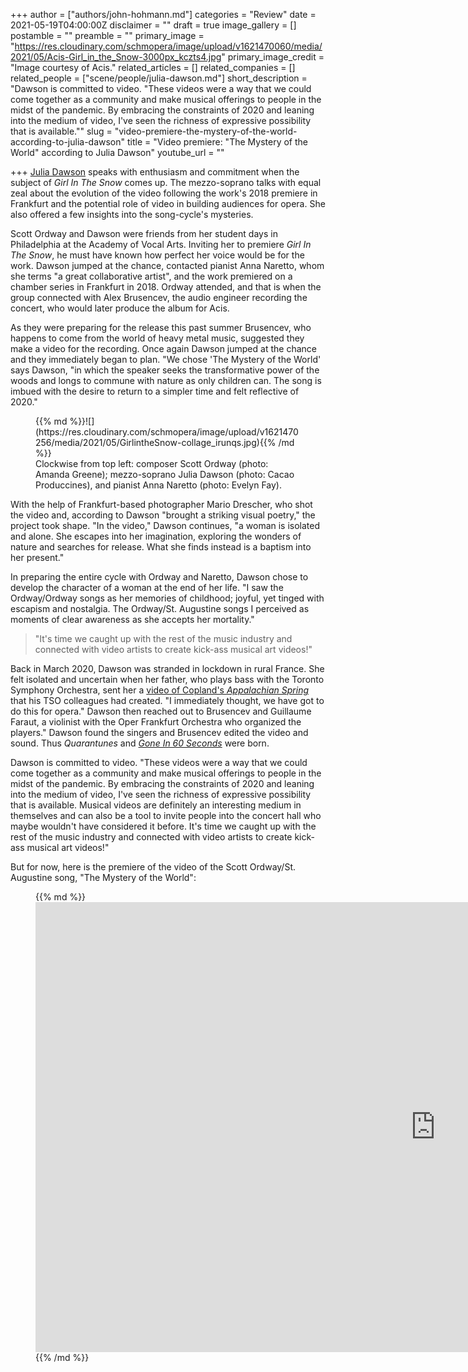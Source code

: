 +++
author = ["authors/john-hohmann.md"]
categories = "Review"
date = 2021-05-19T04:00:00Z
disclaimer = ""
draft = true
image_gallery = []
postamble = ""
preamble = ""
primary_image = "https://res.cloudinary.com/schmopera/image/upload/v1621470060/media/2021/05/Acis-Girl_in_the_Snow-3000px_kczts4.jpg"
primary_image_credit = "Image courtesy of Acis."
related_articles = []
related_companies = []
related_people = ["scene/people/julia-dawson.md"]
short_description = "Dawson is committed to video. \"These videos were a way that we could come together as a community and make musical offerings to people in the midst of the pandemic. By embracing the constraints of 2020 and leaning into the medium of video, I've seen the richness of expressive possibility that is available.\""
slug = "video-premiere-the-mystery-of-the-world-according-to-julia-dawson"
title = "Video premiere: \"The Mystery of the World\" according to Julia Dawson"
youtube_url = ""

+++
[Julia Dawson](/scene/people/julia-dawson/) speaks with enthusiasm and commitment when the subject of _Girl In The Snow_ comes up. The mezzo-soprano talks with equal zeal about the evolution of the video following the work's 2018 premiere in Frankfurt and the potential role of video in building audiences for opera. She also offered a few insights into the song-cycle's mysteries.

Scott Ordway and Dawson were friends from her student days in Philadelphia at the Academy of Vocal Arts. Inviting her to premiere _Girl In The Snow_, he must have known how perfect her voice would be for the work. Dawson jumped at the chance, contacted pianist Anna Naretto, whom she terms "a great collaborative artist", and the work premiered on a chamber series in Frankfurt in 2018. Ordway attended, and that is when the group connected with Alex Brusencev, the audio engineer recording the concert, who would later produce the album for Acis.

As they were preparing for the release this past summer Brusencev, who happens to come from the world of heavy metal music, suggested they make a video for the recording. Once again Dawson jumped at the chance and they immediately began to plan. "We chose 'The Mystery of the World' says Dawson, "in which the speaker seeks the transformative power of the woods and longs to commune with nature as only children can. The song is imbued with the desire to return to a simpler time and felt reflective of 2020."

<figure data-type="image">{{% md %}}![](https://res.cloudinary.com/schmopera/image/upload/v1621470256/media/2021/05/GirlintheSnow-collage_irunqs.jpg){{% /md %}}

<figcaption>Clockwise from top left: composer Scott Ordway (photo: Amanda Greene); mezzo-soprano Julia Dawson (photo: Cacao Produccines), and pianist Anna Naretto (photo: Evelyn Fay).</figcaption>  
</figure>

With the help of Frankfurt-based photographer Mario Drescher, who shot the video and, according to Dawson "brought a striking visual poetry," the project took shape. "In the video," Dawson continues, "a woman is isolated and alone. She escapes into her imagination, exploring the wonders of nature and searches for release. What she finds instead is a baptism into her present."

In preparing the entire cycle with Ordway and Naretto, Dawson chose to develop the character of a woman at the end of her life. "I saw the Ordway/Ordway songs as her memories of childhood; joyful, yet tinged with escapism and nostalgia. The Ordway/St. Augustine songs I perceived as moments of clear awareness as she accepts her mortality."

> "It's time we caught up with the rest of the music industry and connected with video artists to create kick-ass musical art videos!"

Back in March 2020, Dawson was stranded in lockdown in rural France. She felt isolated and uncertain when her father, who plays bass with the Toronto Symphony Orchestra, sent her a [video of Copland's _Appalachian Spring_](https://youtu.be/5rzZ2F18MwI) that his TSO colleagues had created. "I immediately thought, we have got to do this for opera." Dawson then reached out to Brusencev and Guillaume Faraut, a violinist with the Oper Frankfurt Orchestra who organized the players." Dawson found the singers and Brusencev edited the video and sound. Thus _Quarantunes_ and [_Gone In 60 Seconds_](https://www.youtube.com/watch?v=bScyUr43yws) were born.

Dawson is committed to video. "These videos were a way that we could come together as a community and make musical offerings to people in the midst of the pandemic. By embracing the constraints of 2020 and leaning into the medium of video, I've seen the richness of expressive possibility that is available.  Musical videos are definitely an interesting medium in themselves and can also be a tool to invite people into the concert hall who maybe wouldn't have considered it before. It's time we caught up with the rest of the music industry and connected with video artists to create kick-ass musical art videos!"

But for now, here is the premiere of the video of the Scott Ordway/St. Augustine song, "The Mystery of the World":

<figure data-type="image">{{% md %}}<iframe width="1280" height="720" src="https://www.youtube.com/embed/LT7zAkn_g2g" title="YouTube video player" frameborder="0" allow="accelerometer; autoplay; clipboard-write; encrypted-media; gyroscope; picture-in-picture" allowfullscreen></iframe>{{% /md %}}

</figure>